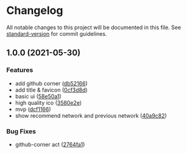 # Changelog

All notable changes to this project will be documented in this file. See [standard-version](https://github.com/conventional-changelog/standard-version) for commit guidelines.

## 1.0.0 (2021-05-30)


### Features

* add github corner ([db52166](https://github.com/izayl/chainlist/commit/db52166cd520bb9fd6d983aa290e04280f8a1e27))
* add title & favicon ([0cf3d8d](https://github.com/izayl/chainlist/commit/0cf3d8d1542097a60c0784e30701f64506da8684))
* basic ui ([58e50a1](https://github.com/izayl/chainlist/commit/58e50a19c95f3fd49261684f6fd2cf817dc5bfcb))
* high quality ico ([3580e2e](https://github.com/izayl/chainlist/commit/3580e2eb140f7806483ac95d2b4aecc0e35217c2))
* mvp ([dcf1166](https://github.com/izayl/chainlist/commit/dcf1166ee57c7b07a1580c820c013bb6d3a47abd))
* show recommend network and previous network ([40a9c82](https://github.com/izayl/chainlist/commit/40a9c8264564b03aa6c0ac76d28a961130457ad4))


### Bug Fixes

* github-corner act ([2764fa1](https://github.com/izayl/chainlist/commit/2764fa1e9aa7c322b6b42eb492161570c7d67997))
